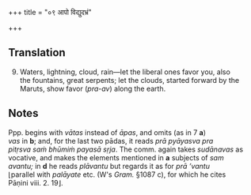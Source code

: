 +++
title = "०९ आपो विद्युदभ्रं"

+++
## Translation
9. Waters, lightning, cloud, rain—let the liberal ones favor you, also  
the fountains, great serpents; let the clouds, started forward by the  
Maruts, show favor (*pra-av*) along the earth.

## Notes
Ppp. begins with *vātas* instead of *āpas*, and omits (as in 7 **a**)  
*vas* in **b**; and, for the last two pādas, it reads *prā pyāyasva pra  
pitṛsva saṁ bhūmiṁ payasā sṛja*. The comm. again takes *sudānavas* as  
vocative, and makes the elements mentioned in **a** subjects of *sam  
avantu;* in **d** he reads *plāvantu* but regards it as for *prā ’vantu*  
⌊parallel with *palāyate* etc. (W's *Gram.* §1087 c), for which he cites  
Pāṇini viii. 2. 19⌋.
